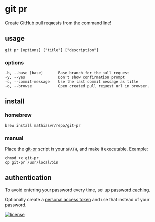 # git pr

Create GitHub pull requests from the command line!

## usage
    git pr [options] ["title"] ["description"]

### options
    -b, --base [base]       Base branch for the pull request
    -y, --yes               Don't show confirmation prompt
    -c, --commit-message    Use the last commit message as title
    -o, --browse            Open created pull request url in browser.

## install

### homebrew
    brew install mathiasvr/repo/git-pr

### manual
Place the [git-pr](https://github.com/mathiasvr/git-pr/blob/master/git-pr) script in your `$PATH`, and make it executable. Example:

    chmod +x git-pr
    cp git-pr /usr/local/bin

## authentication
To avoid entering your password every time, set up [password caching](https://help.github.com/articles/caching-your-github-password-in-git/).

Optionally create a [personal access token](https://github.com/settings/tokens
) and use that instead of your password.


[![license](http://img.shields.io/:license-MIT-blue.svg?style=flat-square)](http://mvr.mit-license.org)
